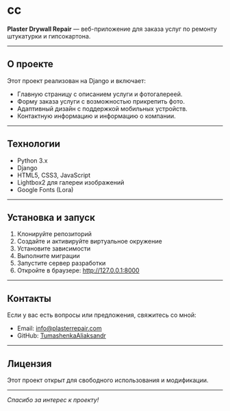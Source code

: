 # cc

**Plaster Drywall Repair** — веб-приложение для заказа услуг по ремонту штукатурки и гипсокартона.

---

## О проекте

Этот проект реализован на Django и включает:

- Главную страницу с описанием услуги и фотогалереей.
- Форму заказа услуги с возможностью прикрепить фото.
- Адаптивный дизайн с поддержкой мобильных устройств.
- Контактную информацию и информацию о компании.

---

## Технологии

- Python 3.x
- Django
- HTML5, CSS3, JavaScript
- Lightbox2 для галереи изображений
- Google Fonts (Lora)

---

## Установка и запуск

1. Клонируйте репозиторий
2. Создайте и активируйте виртуальное окружение
3. Установите зависимости
4. Выполните миграции
5. Запустите сервер разработки
6. Откройте в браузере: http://127.0.0.1:8000

---

## Контакты

Если у вас есть вопросы или предложения, свяжитесь со мной:

- Email: info@plasterrepair.com  
- GitHub: [TumashenkaAliaksandr](https://github.com/TumashenkaAliaksandr)

---

## Лицензия

Этот проект открыт для свободного использования и модификации.

---

*Спасибо за интерес к проекту!*






